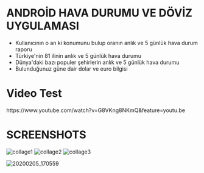 # ANDROİD HAVA DURUMU VE DÖVİZ UYGULAMASI
 
<ul>
  <li>Kullanıcının o an ki konumunu bulup oranın anlık ve 5 günlük hava durum raporu </li>
  <li>Türkiye'nin 81 ilinin anlık ve 5 günlük hava durumu</li>
	<li>Dünya'daki bazı populer şehirlerin anlık ve 5 günlük hava durumu</li>
  <li>Bulunduğunuz güne dair dolar ve euro bilgisi</li>
</ul>
<h1>Video Test</h1>
https://www.youtube.com/watch?v=G8VKng8NKmQ&feature=youtu.be

<h1>SCREENSHOTS</h1>

![collage1](https://user-images.githubusercontent.com/45825918/73846515-b546bd00-4835-11ea-8106-16a6323c4599.png)
![collage2](https://user-images.githubusercontent.com/45825918/73846889-546bb480-4836-11ea-81b1-6cfe9030d9d7.png)
![collage3](https://user-images.githubusercontent.com/45825918/73846969-782efa80-4836-11ea-889e-59cf702b210c.png)

![20200205_170559](https://user-images.githubusercontent.com/45825918/73849842-a9f69000-483b-11ea-8d7c-1071aff27bd4.gif)


